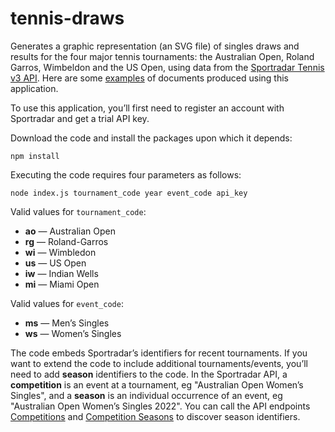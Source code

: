 # tennis-draws

Generates a graphic representation (an SVG file) of singles draws and results for the four major tennis tournaments: the Australian Open, Roland Garros, Wimbeldon and the US Open, using data from the [Sportradar Tennis v3 API](https://developer.sportradar.com/docs/read/tennis/Tennis_v3). Here are some [examples](https://donald.net.au/tennis) of documents produced using this application.

To use this application, you’ll first need to register an account with Sportradar and get a trial API key.

Download the code and install the packages upon which it depends:

    npm install

Executing the code requires four parameters as follows:

    node index.js tournament_code year event_code api_key

Valid values for `tournament_code`:

* __ao__ — Australian Open
* __rg__ — Roland-Garros
* __wi__ — Wimbledon
* __us__ — US Open
* __iw__ — Indian Wells
* __mi__ — Miami Open

Valid values for `event_code`:

* __ms__ — Men’s Singles
* __ws__ — Women’s Singles

The code embeds Sportradar’s identifiers for recent tournaments. If you want to extend the code to include additional tournaments/events, you’ll need to add __season__ identifiers to the code. 
In the Sportradar API, a __competition__ is an event at a tournament, eg "Australian Open Women’s Singles", and a __season__ is an individual occurrence of an event, eg "Australian Open Women’s Singles 2022".
You can call the API endpoints [Competitions](https://developer.sportradar.com/docs/read/tennis/Tennis_v3#competitions) and [Competition Seasons](https://developer.sportradar.com/docs/read/tennis/Tennis_v3#competition-seasons) to discover season identifiers.